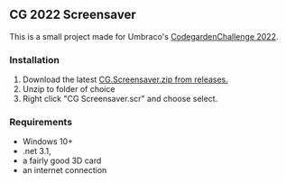 ## CG 2022 Screensaver

This is a small project made for Umbraco's [CodegardenChallenge 2022](https://umbraco.com/blog/join-the-codegarden-challenge/).

### Installation

1. Download the latest [CG.Screensaver.zip from releases.](https://github.com/lars-erik/cg-screensaver/releases)
2. Unzip to folder of choice
3. Right click "CG Screensaver.scr" and choose select.

### Requirements

* Windows 10+
* .net 3.1, 
* a fairly good 3D card 
* an internet connection
